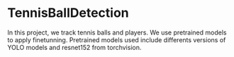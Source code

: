 # TennisBallDetection
In this project, we track tennis balls and players. We use pretrained models to apply finetunning. Pretrained models used include differents versions of YOLO models and resnet152 from torchvision.
